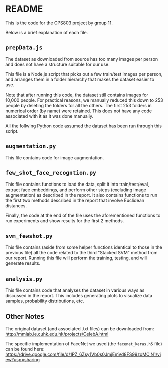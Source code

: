 # README
This is the code for the CPS803 project by group 11.

Below is a brief explanation of each file.

## `prepData.js`
The dataset as downloaded from source has too many images per person and does not have a structure suitable for our use.

This file is a Node.js script that picks out a few train/test images per person, and arranges them in a folder hierarchy that makes the dataset easier to use.

Note that after running this code, the dataset still contains images for 10,000 people. For practical reasons, we manually reduced this down to 253 people by deleting the folders for all the others. The first 253 folders in numerical order (by name) were retained. This does not have any code associated with it as it was done manually.

All the follwing Python code assumed the dataset has been run through this script.

## `augmentation.py`
This file contains code for image augmentation.

## `few_shot_face_recogntion.py`
This file contains functions to load the data, split it into train/test/eval, extract face embeddings, and perform other steps (excluding image augmentation) as described in the report. It also contains functions to run the first two methods described in the report that involve Euclidean distances.

Finally, the code at the end of the file uses the aforementioned functions to run experiments and show results for the first 2 methods.

## `svm_fewshot.py`
This file contains (aside from some helper functions identical to those in the previous file) all the code related to the third "Stacked SVM" method from our report. Running this file will perform the training, testing, and will generate results.

## `analysis.py`
This file contains code that analyses the dataset in various ways as discussed in the report. This includes generating plots to visualize data samples, probability distributions, etc.

## Other Notes
The original dataset (and associated .txt files) can be downloaded from: http://mmlab.ie.cuhk.edu.hk/projects/CelebA.html

The specific implementation of FaceNet we used (the `facenet_keras.h5` file) can be found here: https://drive.google.com/file/d/1PZ_6Zsy1Vb0s0JmjEmVd8FS99zoMCiN1/view?usp=sharing